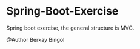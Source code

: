 # Spring-Boot-Exercise




Spring boot exercise, the general structure is MVC.



@Author Berkay Bingol


